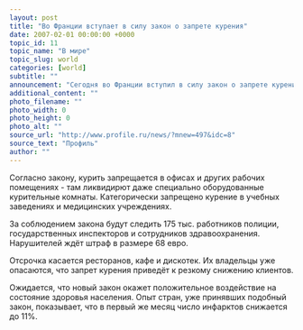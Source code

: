 ```yaml
---
layout: post
title: "Во Франции вступает в силу закон о запрете курения"
date: 2007-02-01 00:00:00 +0000
topic_id: 11
topic_name: "В мире"
topic_slug: world
categories: [world]
subtitle: ""
announcement: "Сегодня во Франции вступил в силу закон о запрете курения в общественных местах. Исключение может быть сделано для психиатрических клиник - врачи опасаются, что отказ от курения вызовет у больных приступы агрессии."
additional_content: ""
photo_filename: ""
photo_width: 0
photo_height: 0
photo_alt: ""
source_url: "http://www.profile.ru/news/?mnew=497&idc=8"
source_text: "Профиль"
author: ""
---
```

Согласно закону, курить запрещается в офисах и других рабочих помещениях - там ликвидирют даже специально оборудованные курительные комнаты. Категорически запрещено курение в учебных заведениях и медицинских учреждениях.

За соблюдением закона будут следить 175 тыс. работников полиции, государственных инспекторов и сотрудников здравоохранения. Нарушителей ждёт штраф в размере 68 евро.

Отсрочка касается ресторанов, кафе и дискотек. Их владельцы уже опасаются, что запрет курения приведёт к резкому снижению клиентов.

Ожидается, что новый закон окажет положительное воздействие на состояние здоровья населения. Опыт стран, уже принявших подобный закон, показывает, что в первый же месяц число инфарктов снижается до 11%.
